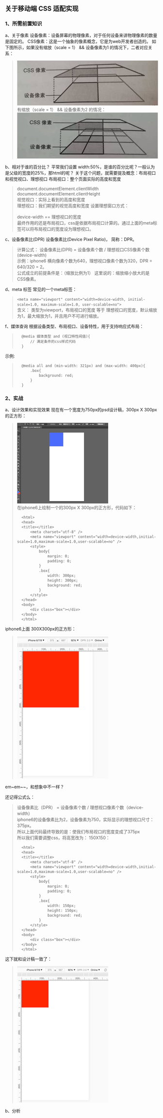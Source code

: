 <link rel="stylesheet" type="text/css" href="../static/css/mobile.css">    

## 关于移动端 CSS 适配实现

### 1、所需前置知识

a、关于像素
设备像素：设备屏幕的物理像素，对于任何设备来讲物理像素的数量是固定的。
CSS像素：这是一个抽象的像素概念，它是为web开发者创造的。
如下图所示，如果没有缩放（scale = 1） && 设备像素为1 的情况下，二者对应关系：  
> ![scale为1 && 设备像素为2](../static/imgs/css/css_scale.jpeg "scale为1 && 设备像素为1")   
> 有缩放（scale = 1） && 设备像素为2 的情况：
> ![scale为1 && 设备像素为2](../static/imgs/css/css_scale2.png "scale为1 && 设备像素为2")

b、相对于谁的百分比？
平常我们设置 width:50%，是谁的百分比呢？一般认为是父级的宽度的25%，那html的呢？
关于这个问题，就需要提及概念：布局视口和视觉视口、理想视口
布局视口：整个页面实际的高度和宽度
> document.documentElement.clientWidth    
> document.documentElement.clientHeight    
视觉视口：实际上看到的高度和宽度    
理想视口：我们期望的视觉高度和宽度
> 设置理想窗口方式：     
> <meta name="viewport" content="width=device-width"/>    
> device-width == 理想视口的宽度     
最终作用的还是布局视口，css是依据布局视口计算的。通过上面的meta标签可以将布局视口的宽度设为理想视口。

c、设备像素比(DPR)
设备像素比(Device Pixel Ratio)， 简称：DPR。
> 计算公式： 设备像素比(DPR) = 设备像素个数 / 理想视口CSS像素个数(device-width)    
> 示例：iphone6  横向像素个数为640，理想视口像素个数为320，DPR = 640/320 = 2。    
公式成立的前提条件是：（缩放比例为1）
这里说的：缩放缩小放大的是CSS像素。

d、meta 标签
常见的一个meta标签：
> ```<meta name="viewport" content="width=device-width, initial-scale=1.0, maximum-scale=1.0, user-scalable=no">```    
含义： 类型为viewport，布局视口的宽度 等于 理想视口的宽度，默认缩放为1，最大缩放为1，并且用户不可进行缩放。

f、媒体查询
根据设备类型、布局视口、设备特性，用于支持响应式布局：
>```   
>	@media 媒体类型 and (视口特性阀值){    
>		// 满足条件的css样式代码    
>	}  
>``` 
示例:  
>```  
>	@media all and (min-width: 321px) and (max-width: 400px){    
>		.box{     
>			background: red;    
>		}     
>	}   
>```


### 2、实战

a、设计效果和实现效果
现在有一个宽度为750px的psd设计稿，300px X 300px的正方形：   
> ![750px设计稿，上面 300X300px的正方形](../static/imgs/css/750psd.jpg "750px设计稿")    			   	  
在iphone6上绘制一个的300px X 300px的正方形，代码如下：   
>```
>	<html>
>	<head>
>	<title></title>
>		<meta charset="utf-8" />
>		<meta name="viewport" content="width=device-width,initial-scale=1.0,maximum-scale=1.0,user-scalable=no" />
>		<style>
>			body{
>				margin: 0;
>				padding: 0;
>			}
>			.box{
>				width: 300px;
>				height: 300px;
>				background: red;
>			}
>		</style>
>	</head>
>	<body>
>	    <div class="box"></div>
>	</body>
>	</html>
>```     
iphone6上面 300X300px的正方形：   
> ![iphone6上面 300X300px的正方形](../static/imgs/css/300_iphone.jpg "iphone6 300X300px的正方形")  

em~em~~，和想象中不一样？

还记得公式么：
> 设备像素比（DPR） = 设备像素个数 / 理想视口像素个数（device-width）    
> iphone6的设备像素比为2，设备像素为750，实际显示的理想视口尺寸：375px。   
> 所以上面代码最终导致的是：使我们布局视口的宽度变成了375px    
所以我们需要调整css，将高宽改为： 150X150：
>```
>	<html>
>	<head>
>	<title></title>
>		<meta charset="utf-8" />
>		<meta name="viewport" content="width=device-width,initial-scale=1.0,maximum-scale=1.0,user-scalable=no" />
>		<style>
>			body{
>				margin: 0;
>				padding: 0;
>			}
>			.box{
>				width: 150px;
>				height: 150px;
>				background: red;
>			}
>		</style>
>	</head>
>	<body>
>	    <div class="box"></div>
>	</body>
>	</html>
>```   
这下就和设计稿一致了：    
> ![iphone6上面 300X300px的正方形](../static/imgs/css/iphone_150.jpg "iphone6 300X300px的正方形") 

b、分析
 


